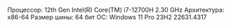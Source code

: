 Процессор: 12th Gen Intel(R) Core(TM) i7-12700H 2.30 GHz
Архитектура: x86-64
Размер шины: 64 бит
ОС: Windows 11 Pro 23H2 22631.4317
